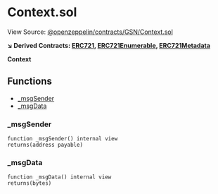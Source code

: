 # Context.sol

View Source: [@openzeppelin/contracts/GSN/Context.sol](https://github.com/Dapp-Wizards/Avastars-Contracts/blob/master/@openzeppelin/contracts/GSN/Context.sol)

**↘ Derived Contracts: [ERC721](ERC721.md), [ERC721Enumerable](ERC721Enumerable.md), [ERC721Metadata](ERC721Metadata.md)**

**Context**

## **Functions**

- [_msgSender](#_msgsender)
- [_msgData](#_msgdata)

### _msgSender

```solidity
function _msgSender() internal view
returns(address payable)
```

### _msgData

```solidity
function _msgData() internal view
returns(bytes)
```

